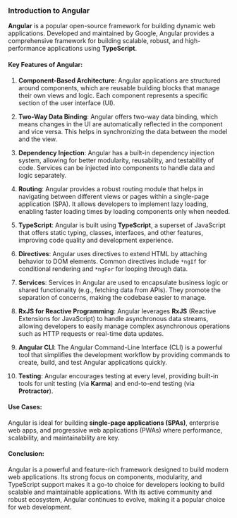 ### Introduction to Angular

**Angular** is a popular open-source framework for building dynamic web applications. Developed and maintained by Google, Angular provides a comprehensive framework for building scalable, robust, and high-performance applications using **TypeScript**.

#### Key Features of Angular:

1. **Component-Based Architecture**:
   Angular applications are structured around components, which are reusable building blocks that manage their own views and logic. Each component represents a specific section of the user interface (UI).

2. **Two-Way Data Binding**:
   Angular offers two-way data binding, which means changes in the UI are automatically reflected in the component and vice versa. This helps in synchronizing the data between the model and the view.

3. **Dependency Injection**:
   Angular has a built-in dependency injection system, allowing for better modularity, reusability, and testability of code. Services can be injected into components to handle data and logic separately.

4. **Routing**:
   Angular provides a robust routing module that helps in navigating between different views or pages within a single-page application (SPA). It allows developers to implement lazy loading, enabling faster loading times by loading components only when needed.

5. **TypeScript**:
   Angular is built using **TypeScript**, a superset of JavaScript that offers static typing, classes, interfaces, and other features, improving code quality and development experience.

6. **Directives**:
   Angular uses directives to extend HTML by attaching behavior to DOM elements. Common directives include `*ngIf` for conditional rendering and `*ngFor` for looping through data.

7. **Services**:
   Services in Angular are used to encapsulate business logic or shared functionality (e.g., fetching data from APIs). They promote the separation of concerns, making the codebase easier to manage.

8. **RxJS for Reactive Programming**:
   Angular leverages **RxJS** (Reactive Extensions for JavaScript) to handle asynchronous data streams, allowing developers to easily manage complex asynchronous operations such as HTTP requests or real-time data updates.

9. **Angular CLI**:
   The Angular Command-Line Interface (CLI) is a powerful tool that simplifies the development workflow by providing commands to create, build, and test Angular applications quickly.

10. **Testing**:
   Angular encourages testing at every level, providing built-in tools for unit testing (via **Karma**) and end-to-end testing (via **Protractor**).

#### Use Cases:
Angular is ideal for building **single-page applications (SPAs)**, enterprise web apps, and progressive web applications (PWAs) where performance, scalability, and maintainability are key.

#### Conclusion:
Angular is a powerful and feature-rich framework designed to build modern web applications. Its strong focus on components, modularity, and TypeScript support makes it a go-to choice for developers looking to build scalable and maintainable applications. With its active community and robust ecosystem, Angular continues to evolve, making it a popular choice for web development.